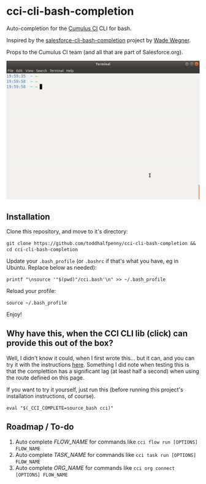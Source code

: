# cci-cli-bash-completion

Auto-completion for the [Cumulus CI](https://github.com/SFDO-Tooling/CumulusCI/) CLI for bash.

Inspired by the [salesforce-cli-bash-completion](https://github.com/wadewegner/salesforce-cli-bash-completion) project by [Wade Wegner](https://twitter.com/wadewegner).

Props to the Cumulus CI team (and all that are part of Salesforce.org).

![Screenshot](/img/cci-01.gif)

## Installation

Clone this repository, and move to it's directory:

```
git clone https://github.com/toddhalfpenny/cci-cli-bash-completion && cd cci-cli-bash-completion
```

Update your `.bash_profile` (or `.bashrc` if that's what you have, eg in Ubuntu. Replace below as needed):

```
printf "\nsource '"$(pwd)"/cci.bash'\n" >> ~/.bash_profile
```

Reload your profile:

```
source ~/.bash_profile
```

Enjoy!

## Why have this, when the CCI CLI lib (click) can provide this out of the box?

Well, I didn't know it could, when I first wrote this... but it can, and you can try it with the instructions [here](https://click.palletsprojects.com/en/7.x/bashcomplete/). Something I did note when testing this is that the complettion has a significant lag (at least half a second) when using the route defined on this page.

If you want to try it yourself, just run this (before running this project's installation instructions, of course).

```
eval "$(_CCI_COMPLETE=source_bash cci)"
```


## Roadmap / To-do

 1. Auto complete _FLOW_NAME_ for commands like `cci flow run [OPTIONS] FLOW_NAME`
 1. Auto complete _TASK_NAME_ for commands like `cci task run [OPTIONS] FLOW_NAME`
 1. Auto complete _ORG_NAME_ for commands like `cci org connect [OPTIONS] FLOW_NAME`